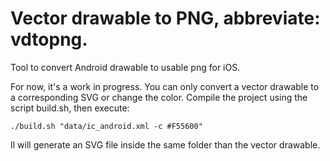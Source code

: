 # Vector drawable to PNG, abbreviate: vdtopng.

Tool to convert Android drawable to usable png for iOS.

For now, it's a work in progress. You can only convert a vector drawable to a corresponding SVG or change the color. 
Compile the project using the script build.sh, then execute: 

```
./build.sh "data/ic_android.xml -c #F55600"
```

Il will generate an SVG file inside the same folder than the vector drawable.